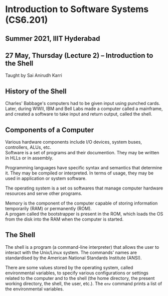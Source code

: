 # Introduction to Software Systems (CS6.201)
## Summer 2021, IIIT Hyderabad
## 27 May, Thursday (Lecture 2) – Introduction to the Shell

Taught by Sai Anirudh Karri

## History of the Shell
Charles' Babbage's computers had to be given input using punched cards. Later, during WWII, IBM and Bell Labs made a computer called a mainframe, and created a software to take input and return output, called the shell.  

## Components of a Computer
Various hardware components include I/O devices, system buses, controllers, ALUs, etc.  
Software is a set of programs and their documention. They may be written in HLLs or in assembly.  

Programming languages have specific syntax and semantics that determine it. They may be compiled or interpreted. In terms of usage, they may be used in application or system software.

The operating system is a set os softwares that manage computer hardware resources and serve other programs.

Memory is the component of the computer capable of storing information temporarily (RAM) or permanently (ROM).  
A progam called the bootstrapper is present in the ROM, which loads the OS from the disk into the RAM when the computer is started.  

## The Shell
The shell is a program (a command-line interpreter) that allows the user to interact with the Unix/Linux system. The commands' names are standardised by the American National Standards Institute (ANSI).  

There are some values stored by the operating system, called environmental variables, to specify various configurations or settings related to the computer and to the shell (the home directory, the present working directory, the shell, the user, etc.). The `env` command prints a list of the environmental variables.


